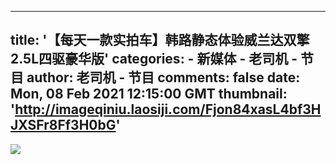 
---
title: '【每天一款实拍车】韩路静态体验威兰达双擎2.5L四驱豪华版'
categories: 
    - 新媒体
    - 老司机 - 节目
author: 老司机 - 节目
comments: false
date: Mon, 08 Feb 2021 12:15:00 GMT
thumbnail: 'http://imageqiniu.laosiji.com/Fjon84xasL4bf3HJXSFr8Ff3H0bG'
---

<div>   
<img src="http://imageqiniu.laosiji.com/Fjon84xasL4bf3HJXSFr8Ff3H0bG" referrerpolicy="no-referrer">  
</div>
            